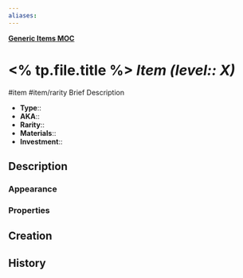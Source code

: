 ```yaml
---
aliases:
---
```

**[Generic Items MOC](Myrria%20MOC.md#Generic%20Items)**
# <% tp.file.title %> *Item (level:: X)*
#item #item/rarity
Brief Description

- **Type**:: 
- **AKA**:: 
- **Rarity**:: 
- **Materials**:: 
- **Investment**:: 

## Description
### Appearance

### Properties

## Creation

## History
